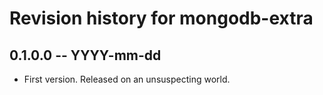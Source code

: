 # Revision history for mongodb-extra

## 0.1.0.0  -- YYYY-mm-dd

* First version. Released on an unsuspecting world.
